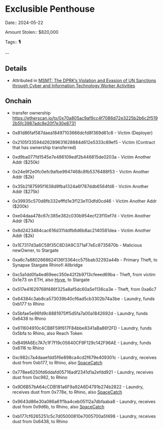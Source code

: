 # Exclusible Penthouse

Date:: 2024-05-22

Amount Stolen:: $820,000

Tags:: 🎙️

--

## Details

- Attributed in [MSMT: The DPRK’s Violation and Evasion of UN Sanctions through Cyber and Information Technology Worker Activities](./pdfs/2025-10-22_MSMT-Report.pdf)


## Onchain


- transfer ownership https://etherscan.io/tx/0x70a805ac9af9cc4f7086d72e3225b2b6c2f5192b5fc3987adc8e20f7e30e8731

- 0x81d86faf587daea18497103666dcfd8f369d61c8  - Victim (Deployer)
- 0x2105f33594d26289631628884d612e5333c89ef5  - Victim (Contract that has ownership transferred)
- 0xd9ba077fd1545e7e486109edf2b446815de0203a  - Victim Another Addr ($250k)
- 0x24e9f2e0fc0efc9afbe9947468c8fb5376488f53  - Victim Another Addr ($2k)
- 0x35b2187595f1638d9fba1324a6f787ddb6564fd8  - Victim Another Addr ($275k)
- 0x39935c570d8fb332efffd1e3f123e113dfd0cd46  - Victim Another Addr ($200k)
- 0xe04daa478c67c385e382c030b954ecf23f10ef7d  - Victim Another Addr ($7k)
- 0x8d2423484cac616d311ddfb8d6b8ac2140581dea  - Victim Another Addr ($2k)

- 0x1E7317d3a6C58f35C8D3A9C371aF7eEc8735870b  - Malicious newOwner, to Stargate
- 0xa6c7a8802668624136f3364cc575bab32292a44b  - Primary Theft, to Synapse Stargate Rhinofi Allbridge
- 0xc5a1dd0fa4ed69eec350e42f2b9713cfeeed69ba  - Theft, from victim 0x1e73 on ETH, also [Hyve](./hyve.md), to Stargate
- 0x517e41629768f486f325a8af5dc60a5e1136ca3e  - Theft, from 0xa6c7

- 0x64384c3ab8ca573039b40cf6ad5cb3302b74a3be  - Laundry, funds 0xb177 to Rhino
- 0x5bfae5e96fd9c8881975ff5d5fa7a00a1842692d  - Laundry, funds 0x6438 to Rhino
- 0x611604910c4CB8F59f617F84bbe8341aBa86f2FD  - Laundry, funds 0x5bfa to Rhino, also Reach Token
- 0xB49fA6Ec7A7c1F7f19c05640CF9F129c142F96AE  - Laundry, funds 0x6116 to Rhino
- 0xc982c7a4daaefdd5f6e898ca4cd2f679e409301c  - Laundry, receives dust from 0xb177, to Rhino, also [SpaceCatch](./spacecatch.md)
- 0x778ee6250fd6ddafd05716adf2341d1a2efdd921  - Laundry, receives dust from 0xc982, to Rhino
- 0x9D6B57bA64cCDB181a6F9a92A6D4791b274b2822  - Laundry, receives dust from 0x778e, to Rhino, also [SpaceCatch](./spacecatch.md)
- 0x9643d86e30a086a61f1ba4ceb05112a7dbfaaba8  - Laundry, receives dust from 0x9d6b, to Rhino, also [SpaceCatch](./spacecatch.md)
- 0xb177cf6265251c5c7d05000810e7005700a5f498  - Laundry, receives dust from 0x6438, to Rhino